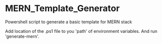 # MERN_Template_Generator
Powershell script to generate a basic template for MERN stack

Add location of the .ps1 file to you 'path' of environment variables.
And run 'generate-mern'.
